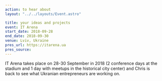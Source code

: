 ```yaml
---
action: to hear about
layout: "../../layouts/Event.astro"

title: your ideas and projects
event: IT Arena
start_date: 2018-09-28
end_date: 2018-09-30
venue: Lviv, Ukraine
pres_url: https://itarena.ua
pres_source:
---
```


IT Arena takes place on 28-30 September in 2018 (2 conference days at the stadium and 1 day with meetups in the historical city center) and Chris is back to see what Ukranian entrepreneurs are working on.
